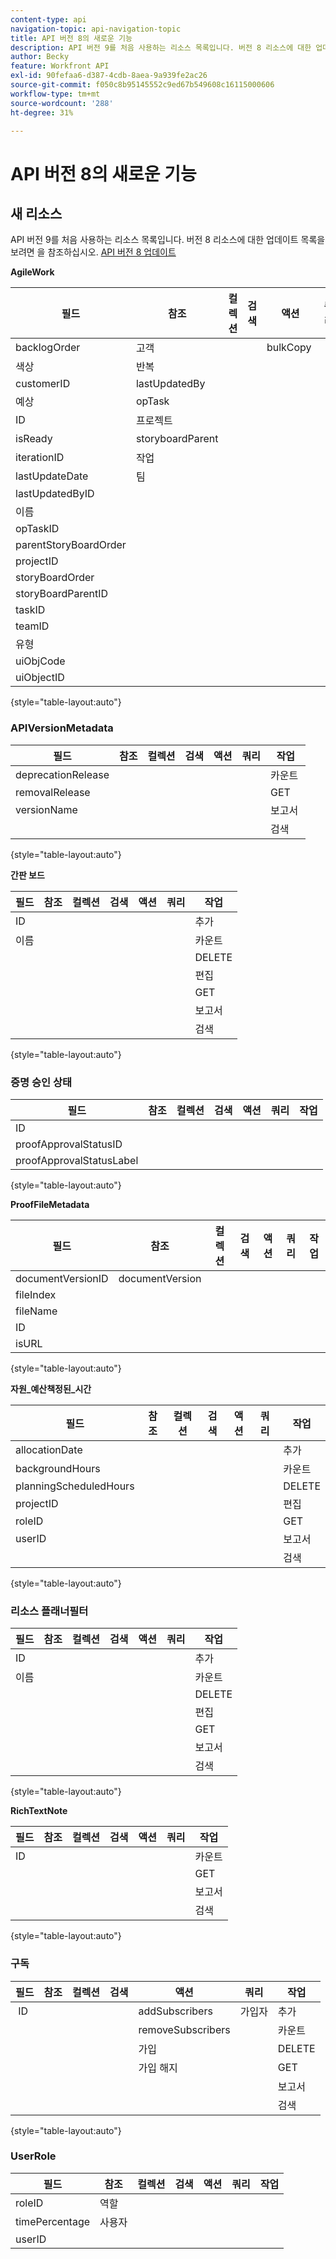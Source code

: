 ```yaml
---
content-type: api
navigation-topic: api-navigation-topic
title: API 버전 8의 새로운 기능
description: API 버전 9를 처음 사용하는 리소스 목록입니다. 버전 8 리소스에 대한 업데이트 목록을 보려면 API 버전 8 업데이트 를 참조하십시오.
author: Becky
feature: Workfront API
exl-id: 90fefaa6-d387-4cdb-8aea-9a939fe2ac26
source-git-commit: f050c8b95145552c9ed67b549608c16115000606
workflow-type: tm+mt
source-wordcount: '288'
ht-degree: 31%

---
```


# API 버전 8의 새로운 기능

## 새 리소스

API 버전 9를 처음 사용하는 리소스 목록입니다. 버전 8 리소스에 대한 업데이트 목록을 보려면 을 참조하십시오. [API 버전 8 업데이트](../../wf-api/api/new-api-version-8-updates.md)

**AgileWork**

| 필드 | 참조 | 컬렉션 | 검색 | 액션 | 쿼리 | 작업 |
|---|---|---|---|---|---|---|
| backlogOrder | 고객 |   |   | bulkCopy  |   | 복사 |
| 색상 | 반복  |   |   |   |   | 카운트 |
| customerID | lastUpdatedBy |   |   |   |   | DELETE |
| 예상 | opTask |   |   |   |   | 편집 |
| ID | 프로젝트 |   |   |   |   | GET  |
| isReady | storyboardParent |   |   |   |   | 보고서 |
| iterationID | 작업 |   |   |   |   | 검색 |
| lastUpdateDate | 팀 |   |   |   |   |   |
| lastUpdatedByID |   |   |   |   |   |   |
| 이름 |   |   |   |   |   |   |
| opTaskID |   |   |   |   |   |   |
| parentStoryBoardOrder |   |   |   |   |   |   |
| projectID |   |   |   |   |   |   |
| storyBoardOrder |   |   |   |   |   |   |
| storyBoardParentID |   |   |   |   |   |   |
| taskID  |   |   |   |   |   |   |
| teamID |   |   |   |   |   |   |
| 유형 |   |   |   |   |   |   |
| uiObjCode |   |   |   |   |   |   |
| uiObjectID |   |   |   |   |   |   |

{style=&quot;table-layout:auto&quot;}

### APIVersionMetadata

| 필드 | 참조 | 컬렉션 | 검색 | 액션 | 쿼리 | 작업 |
|---|---|---|---|---|---|---|
| deprecationRelease |   |   |   |   |   | 카운트  |
| removalRelease |   |   |   |   |   | GET |
| versionName |   |   |   |   |   | 보고서 |
|   |   |   |   |   |   | 검색 |

{style=&quot;table-layout:auto&quot;}

**간판 보드**

| 필드 | 참조 | 컬렉션 | 검색 | 액션 | 쿼리 | 작업 |
|---|---|---|---|---|---|---|
| ID |   |   |   |   |   | 추가 |
| 이름 |   |   |   |   |   | 카운트 |
|   |   |   |   |   |   | DELETE |
|   |   |   |   |   |   | 편집 |
|   |   |   |   |   |   | GET |
|   |   |   |   |   |   | 보고서 |
|   |   |   |   |   |   | 검색 |

{style=&quot;table-layout:auto&quot;}

### 증명 승인 상태

| 필드 | 참조 | 컬렉션 | 검색 | 액션 | 쿼리 | 작업 |
|---|---|---|---|---|---|---|
| ID |   |   |   |   |   |   |
| proofApprovalStatusID |   |   |   |   |   |   |
| proofApprovalStatusLabel |   |   |   |   |   |   |

{style=&quot;table-layout:auto&quot;}

**ProofFileMetadata**

| 필드 | 참조 | 컬렉션 | 검색 | 액션 | 쿼리 | 작업 |
|---|---|---|---|---|---|---|
| documentVersionID | documentVersion |   |   |   |   |   |
| fileIndex |   |   |   |   |   |   |
| fileName |   |   |   |   |   |   |
| ID |   |   |   |   |   |   |
| isURL |   |   |   |   |   |   |

{style=&quot;table-layout:auto&quot;}

**자원_예산책정된_시간**

| 필드 | 참조 | 컬렉션 | 검색 | 액션 | 쿼리 | 작업 |
|---|---|---|---|---|---|---|
| allocationDate |   |   |   |   |   | 추가 |
| backgroundHours |   |   |   |   |   | 카운트 |
| planningScheduledHours |   |   |   |   |   | DELETE |
| projectID |   |   |   |   |   | 편집 |
| roleID |   |   |   |   |   | GET |
| userID |   |   |   |   |   | 보고서 |
|   |   |   |   |   |   | 검색 |

{style=&quot;table-layout:auto&quot;}

### 리소스 플래너필터

| 필드 | 참조 | 컬렉션 | 검색 | 액션 | 쿼리 | 작업 |
|---|---|---|---|---|---|---|
| ID |   |   |   |   |   | 추가 |
| 이름 |   |   |   |   |   | 카운트 |
|   |   |   |   |   |   | DELETE |
|   |   |   |   |   |   | 편집 |
|   |   |   |   |   |   | GET |
|   |   |   |   |   |   | 보고서 |
|   |   |   |   |   |   | 검색 |

{style=&quot;table-layout:auto&quot;}

**RichTextNote**

| 필드 | 참조 | 컬렉션 | 검색 | 액션 | 쿼리 | 작업 |
|---|---|---|---|---|---|---|
| ID |   |   |   |   |   | 카운트 |
|   |   |   |   |   |   | GET |
|   |   |   |   |   |   | 보고서 |
|   |   |   |   |   |   | 검색 |

{style=&quot;table-layout:auto&quot;}

### 구독

| 필드 | 참조 | 컬렉션 | 검색 | 액션 | 쿼리 | 작업 |
|---|---|---|---|---|---|---|
|  ID |   |   |   | addSubscribers | 가입자 | 추가 |
|   |   |   |   | removeSubscribers |   | 카운트  |
|   |   |   |   | 가입 |   | DELETE |
|   |   |   |   | 가입 해지 |   | GET |
|   |   |   |   |   |   | 보고서 |
|   |   |   |   |   |   | 검색 |

{style=&quot;table-layout:auto&quot;}

### UserRole

| 필드 | 참조 | 컬렉션 | 검색 | 액션 | 쿼리 | 작업 |
|---|---|---|---|---|---|---|
| roleID | 역할 |   |   |   |   |   |
| timePercentage | 사용자 |   |   |   |   |   |
| userID |   |   |   |   |   |   |
